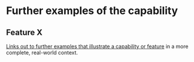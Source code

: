 # Further examples of the capability

## Feature X
[Links out to further examples that illustrate a capability or feature](https://codesandbox.io/s/github/dojo/dojo-codesandbox-template/tree/master/) in a more complete, real-world context.
